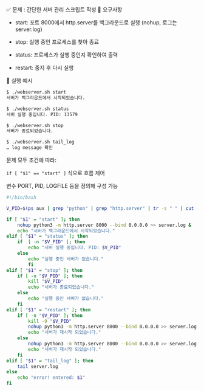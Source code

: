 ✅ 문제 : 간단한 서버 관리 스크립트 작성
🔧 요구사항
- start: 포트 8000에서 http.server를 백그라운드로 실행 (nohup, 로그는 server.log)

- stop: 실행 중인 프로세스를 찾아 종료

- status: 프로세스가 실행 중인지 확인하여 출력

- restart: 중지 후 다시 실행

🎯 실행 예시
```bash
$ ./webserver.sh start
서버가 백그라운드에서 시작되었습니다.

$ ./webserver.sh status
서버 실행 중입니다. PID: 13579

$ ./webserver.sh stop
서버가 종료되었습니다.

$ ./webserver.sh tail_log
… log message 확인
```

문제 모두 조건에 따라:

`if [ "$1" == "start" ]` 식으로 흐름 제어

변수 PORT, PID, LOGFILE 등을 정의해 구성 가능


```bash
#!/bin/bash

V_PID=$(ps aux | grep "python" | grep "http.server" | tr -s " " | cut -d" " -f2)

if [ "$1" = "start" ]; then
	nohup python3 -m http.server 8000 --bind 0.0.0.0 >> server.log &
	echo "서버가 백그라운드에서 시작되었습니다."
elif [ "$1" = "status" ]; then
	if  [ -n "$V_PID" ]; then
		echo "서버 실행 중입니다. PID: $V_PID"
	else
		echo "실행 중인 서버가 없습니다."
        fi
elif [ "$1" = "stop" ]; then
	if [ -n "$V_PID" ]; then
		kill "$V_PID"
		echo "서버가 종료되었습니다."
	else
		echo "실행 중인 서버가 없습니다."
	fi
elif [ "$1" = "restart" ]; then
	if [ -n "$V_PID" ]; then
		kill -9 "$V_PID"
		nohup python3 -m http.server 8000 --bind 0.0.0.0 >> server.log &
		echo "서버가 재시작 되었습니다."
	else
		nohup python3 -m http.server 8000 --bind 0.0.0.0 >> server.log &
		echo "서버가 재시작 되었습니다."
	fi
elif [ "$1" = "tail_log" ]; then
	tail server.log
else
	echo "error! entered: $1"
fi
```